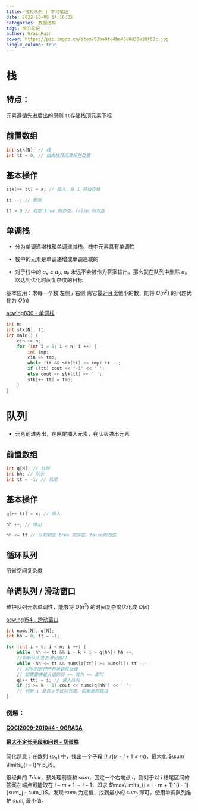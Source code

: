 ```yaml
---
title: 栈和队列 | 学习笔记
date: 2022-10-08 14:16:25
categories: 数据结构
tags: 学习笔记
author: GrainRain
cover: https://pic.imgdb.cn/item/63ba9fe4be43e0d30e10f62c.jpg
single_column: true
---
```



# 栈

## 特点：

元素遵循先进后出的原则
`tt`存储栈顶元素下标

## 前置数组

```cpp
int stk[N]; // 栈
int tt = 0; // 指向栈顶元素所在位置
```

## 基本操作

```cpp
stk[++ tt] = x; // 插入，从 1 开始存储

tt --; // 删除 

tt > 0 // 判空 true 则非空，false 则为空
```

## 单调栈

- 分为单调递增栈和单调递减栈，栈中元素具有单调性

- 栈中的元素是单调递增或单调递减的

- 对于栈中的 $a_x \geqslant a_y$,  $a_x$ 永远不会被作为答案输出，那么就在队列中删除 $a_x$ 以达到优化时间复杂度的目标

基本应用：求每一个数 左侧 / 右侧 离它最近且比他小的数，能将 $O(n^2)$ 的问题优化为 $O(n)$

[acwing830 - 单调栈](https://www.acwing.com/problem/content/832/)

```cpp
int n;
int stk[N], tt;
int main() {
	cin >> n;
	for (int i = 0; i < n; i ++) {
		int tmp;
		cin >> tmp;
		while (tt && stk[tt] >= tmp) tt --;
		if (!tt) cout << "-1" << ' ';
		else cout << stk[tt] << ' ';
		stk[++ tt] = tmp;
	}
}
```

# 队列

- 元素前进先出，在队尾插入元素，在队头弹出元素

## 前置数组

```cpp
int q[N]; // 队列
int hh; // 队头
int tt = -1; // 队尾
```

## 基本操作

```cpp
q[++ tt] = x; // 插入

hh ++; // 弹出

hh <= tt // 队列判空 true 则非空，false则为空
```

## 循环队列

节省空间复杂度

## 单调队列 / 滑动窗口

维护队列元素单调性，能够将 $O(n^2)$ 的时间复杂度优化成 $O(n)$

[acwing154 - 滑动窗口](https://www.acwing.com/problem/content/156/)

```cpp
int nums[N], q[N];
int hh = 0, tt = -1;

for (int i = 0; i < n; i ++) {
	while (hh <= tt && i - k + 1 > q[hh]) hh ++;
	//判断队头是否滑出窗口 
	while (hh <= tt && nums[q[tt]] >= nums[i]) tt --;
	// 对队列进行严格单调性处理
	// 如果要求最大值则将 >= 改为 <= 即可
	q[++ tt] = i; // 读入队列 
	if (i >= k - 1) cout << nums[q[hh]] << ' ';
	// 判断 i 是否小于区间长度，如果是则跳过 
}
```

### 例题：

#### [COCI2009-2010#4 - OGRADA](https://www.luogu.com.cn/problem/P7697)



#### [最大不定长子段和问题 - 切蛋糕](https://www.luogu.com.cn/problem/P1714)

简化题意：在数列 $\{p_n\}$ 中，找出一个子段 $[l,r](r - l + 1 \leqslant m)$，最大化 $\sum \limits_{i = l}^r p_i$。

很经典的 $Trick$，预处理前缀和 $sum$，固定一个右端点 $i$，则对于以 $i$ 结尾区间的答案左端点可能取在 $i - m + 1 \sim i - 1$，即求 $\max\limits_{j = i - m + 1}^{i - 1} {sum_j - sum_i}$。发现 $sum_i$ 为定值，找到最小的 $sum_j$ 即可。使用单调队列维护 $sum_j$ 最小值。